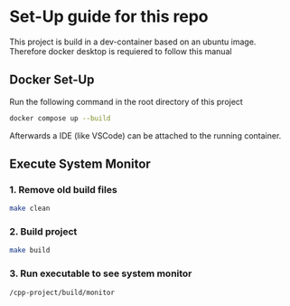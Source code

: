 # Set-Up guide for this repo
This project is build in a dev-container based on an ubuntu image. Therefore docker desktop is requiered to follow this manual

## Docker Set-Up
Run the following command in the root directory of this project
```bash
docker compose up --build
```
Afterwards a IDE (like VSCode) can be attached to the running container.

## Execute System Monitor

### 1. Remove old build files
```bash
make clean
```

### 2. Build project
```bash
make build
```

### 3. Run executable to see system monitor
```bash
/cpp-project/build/monitor
```